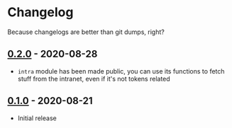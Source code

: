 # Changelog

Because changelogs are better than git dumps, right?

## [0.2.0] - 2020-08-28
- `intra` module has been made public, you can use its functions to fetch stuff from the intranet, even if it's not tokens related

## [0.1.0] - 2020-08-21
- Initial release

[0.2.0]: https://github.com/x4m3/epitok/releases/tag/v0.2.0
[0.1.0]: https://github.com/x4m3/epitok/releases/tag/v0.1.0
